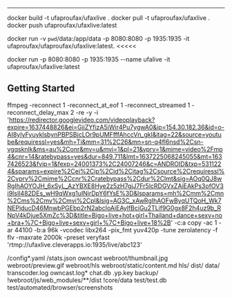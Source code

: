 
---

<!-- GETTING STARTED -->

docker build -t ufaproufax/ufaxlive .
docker pull -t ufaproufax/ufaxlive .
docker push ufaproufax/ufaxlive:latest

docker run -v `pwd`/data:/app/data -p 8080:8080 -p 1935:1935 -it ufaproufax/ufaproufax/ufaxlive:latest. <<<<<

docker run -p 8080:8080 -p 1935:1935 --name ufalive -it ufaproufax/ufaxlive:latest

## Getting Started
ffmpeg -reconnect 1 -reconnect_at_eof 1 -reconnect_streamed 1 -reconnect_delay_max 2  -re -y -i 'https://redirector.googlevideo.com/videoplayback?expire=1637448826&ei=GiiZYfizA5iWir4Pu7ygwA0&ip=154.30.182.36&id=o-AI8yIyFyuyklsbynPBPSBjcLOr9pUMFfffAhccVn_gkl&itag=22&source=youtube&requiressl=yes&mh=Ti&mm=31%2C26&mn=sn-q4fl6nsd%2Csn-vgqsknlk&ms=au%2Conr&mv=u&mvi=1&pl=21&vprv=1&mime=video%2Fmp4&cnr=14&ratebypass=yes&dur=849.711&lmt=1637225068245055&mt=1637426523&fvip=1&fexp=24001373%2C24007246&c=ANDROID&txp=5311224&sparams=expire%2Cei%2Cip%2Cid%2Citag%2Csource%2Crequiressl%2Cvprv%2Cmime%2Ccnr%2Cratebypass%2Cdur%2Clmt&sig=AOq0QJ8wRgIhAOYOJH_6xSyL_AzYBXE8Hye2z5zH7gjJ7Fr5lcRDGVxZAiEAkPs3ofOV3i9IsIl482DEs_wH9qWxg1uINjrDpY6fYsE%3D&lsparams=mh%2Cmm%2Cmn%2Cms%2Cmv%2Cmvi%2Cpl&lsig=AG3C_xAwRgIhAOFwByqUTQoH_Wk7NEPjducD46MnwbPGEbp2rN2abcIoAiEAylfBciGu2TLif9G0gx8F2h4uz9b_RNpV4kDjue5XmZc%3D&title=Bigo+live+hot+girl+Thailand+dance+sexy+no+bra+%7C+Bigo+live+sexy+girl+%7C+Bigo+live+18%2B' -c:a copy -ac 1 -ar 44100 -b:a 96k -vcodec libx264 -pix_fmt yuv420p -tune zerolatency -f flv -maxrate 2000k -preset veryfast 'rtmp://ufaxlive.cleverapps.io:1935/live/abc123'


/config*.yaml
/stats.json
owncast
webroot/thumbnail.jpg
webroot/preview.gif
webroot/hls
webroot/static/content.md
hls/
dist/
data/
transcoder.log
owncast.log*
chat.db
.yp.key
backup/
!webroot/js/web_modules/**/dist
!core/data
test/test.db
test/automated/browser/screenshots
